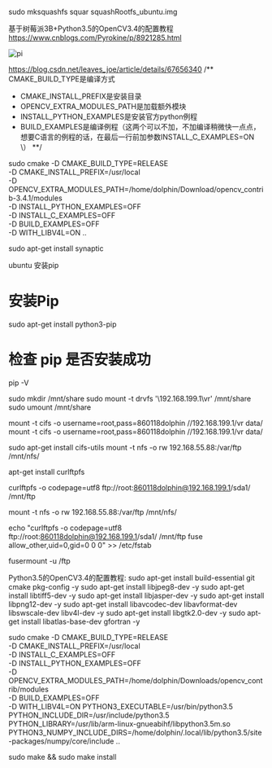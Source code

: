 sudo mksquashfs squar squashRootfs_ubuntu.img



基于树莓派3B+Python3.5的OpenCV3.4的配置教程
https://www.cnblogs.com/Pyrokine/p/8921285.html

![pi](http://latex.codecogs.com/png.latex?\frac{1}{\pi}=\frac{2\sqrt{2}}{9801}\sum_{k=0}^\infty\frac{(4k)!(1103%2B26390k)}{(k!)^4396^{4k}})


https://blog.csdn.net/leaves_joe/article/details/67656340
/** CMAKE_BUILD_TYPE是编译方式
* CMAKE_INSTALL_PREFIX是安装目录
* OPENCV_EXTRA_MODULES_PATH是加载额外模块
* INSTALL_PYTHON_EXAMPLES是安装官方python例程
* BUILD_EXAMPLES是编译例程（这两个可以不加，不加编译稍微快一点点，想要C语言的例程的话，在最后一行前加参数INSTALL_C_EXAMPLES=ON \）
**/

sudo cmake -D CMAKE_BUILD_TYPE=RELEASE \
    -D CMAKE_INSTALL_PREFIX=/usr/local \
    -D OPENCV_EXTRA_MODULES_PATH=/home/dolphin/Download/opencv_contrib-3.4.1/modules \
    -D INSTALL_PYTHON_EXAMPLES=OFF \
    -D INSTALL_C_EXAMPLES=OFF \
    -D BUILD_EXAMPLES=OFF \
    -D WITH_LIBV4L=ON ..

sudo apt-get install synaptic

ubuntu 安装pip
# 安装Pip
sudo apt-get install python3-pip

# 检查 pip 是否安装成功
pip -V 

sudo mkdir /mnt/share
sudo mount -t drvfs '\\192.168.199.1\vr' /mnt/share
sudo umount /mnt/share

mount -t cifs -o username=root,pass=860118dolphin  //192.168.199.1/vr data/
mount -t cifs -o username=root,pass=860118dolphin  //192.168.199.1/vr data/
 
sudo apt-get install cifs-utils
mount -t nfs -o rw 192.168.55.88:/var/ftp /mnt/nfs/

apt-get install curlftpfs

curlftpfs -o codepage=utf8 ftp://root:860118dolphin@192.168.199.1/sda1/ /mnt/ftp

mount -t nfs -o rw 192.168.55.88:/var/ftp /mnt/nfs/

echo "curlftpfs -o codepage=utf8 ftp://root:860118dolphin@192.168.199.1/sda1/ /mnt/ftp fuse allow_other,uid=0,gid=0 0 0" >> /etc/fstab

fusermount -u /ftp

Python3.5的OpenCV3.4的配置教程:
sudo apt-get install build-essential git cmake pkg-config -y
sudo apt-get install libjpeg8-dev -y
sudo apt-get install libtiff5-dev -y
sudo apt-get install libjasper-dev -y
sudo apt-get install libpng12-dev -y
sudo apt-get install libavcodec-dev libavformat-dev libswscale-dev libv4l-dev -y
sudo apt-get install libgtk2.0-dev -y
sudo apt-get install libatlas-base-dev gfortran -y

sudo cmake -D CMAKE_BUILD_TYPE=RELEASE \
           -D CMAKE_INSTALL_PREFIX=/usr/local \
           -D INSTALL_C_EXAMPLES=OFF \
           -D INSTALL_PYTHON_EXAMPLES=OFF \
           -D OPENCV_EXTRA_MODULES_PATH=/home/dolphin/Downloads/opencv_contrib/modules \
           -D BUILD_EXAMPLES=OFF \
           -D WITH_LIBV4L=ON PYTHON3_EXECUTABLE=/usr/bin/python3.5 PYTHON_INCLUDE_DIR=/usr/include/python3.5 PYTHON_LIBRARY=/usr/lib/arm-linux-gnueabihf/libpython3.5m.so PYTHON3_NUMPY_INCLUDE_DIRS=/home/dolphin/.local/lib/python3.5/site-packages/numpy/core/include ..  

sudo make && sudo make install
